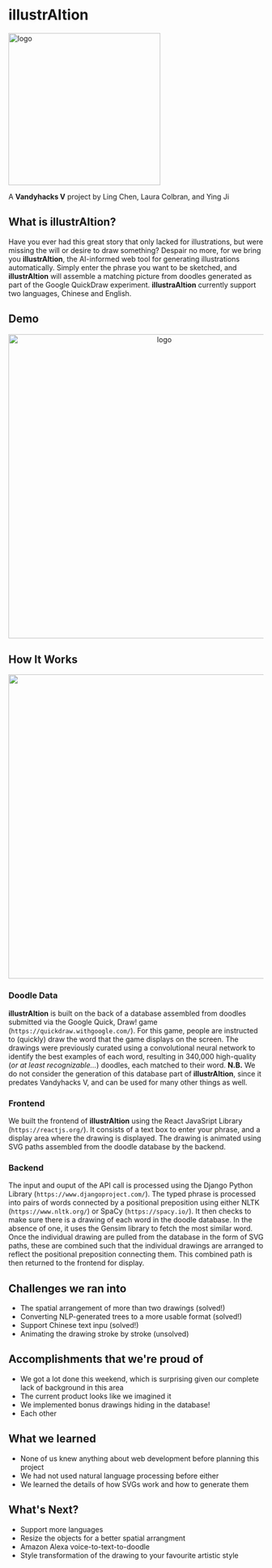 # illustrAItion
<img src="https://github.com/lingchen42/illustrAItion/blob/master/frontend/src/assets/logo.svg" alt="logo" width="300"/>

A **Vandyhacks V** project by Ling Chen, Laura Colbran, and Ying Ji

## What is illustrAItion?
Have you ever had this great story that only lacked for illustrations, but were missing the will or desire to draw something? Despair no more, for we bring you **illustrAItion**, the AI-informed web tool for generating illustrations automatically. Simply enter the phrase you want to be sketched, and **illustrAItion** will assemble a matching picture from doodles generated as part of the Google QuickDraw experiment. **illustraAItion** currently support two languages, Chinese and English. 

## Demo
<p align="center">
  <img src="https://github.com/lingchen42/illustrAItion/blob/master/demo.gif" alt="logo" width="600"/>
</p>


## How It Works
<p align="center">
  <img src="https://github.com/lingchen42/illustrAItion/blob/master/pipeline.png" width="600"/>
</p>

### Doodle Data
**illustrAItion** is built on the back of a database assembled from doodles submitted via the Google Quick, Draw! game (`https://quickdraw.withgoogle.com/`). For this game, people are instructed to (quickly) draw the word that the game displays on the screen. The drawings were previously curated using a convolutional neural network to identify the best examples of each word, resulting in 340,000 high-quality (_or at least recognizable..._) doodles, each matched to their word. **N.B.** We do not consider the generation of this database part of **illustrAItion**, since it predates Vandyhacks V, and can be used for many other things as well.

### Frontend
We built the frontend of **illustrAItion** using the React JavaSript Library (`https://reactjs.org/`). It consists of a text box to enter your phrase, and a display area where the drawing is displayed. The drawing is animated using SVG paths assembled from the doodle database by the backend.

### Backend
The input and ouput of the API call is processed using the Django Python Library (`https://www.djangoproject.com/`). The typed phrase is processed into pairs of words connected by a positional preposition using either NLTK (`https://www.nltk.org/`) or SpaCy (`https://spacy.io/`). It then checks to make sure there is a drawing of each word in the doodle database. In the absence of one, it uses the Gensim library to fetch the most similar word. Once the individual drawing are pulled from the database in the form of SVG paths, these are combined such that the individual drawings are arranged to reflect the positional preposition connecting them. This combined path is then returned to the frontend for display.

## Challenges we ran into
- The spatial arrangement of more than two drawings (solved!)
- Converting NLP-generated trees to a more usable format (solved!)
- Support Chinese text inpu (solved!)
- Animating the drawing stroke by stroke (unsolved)

## Accomplishments that we're proud of
- We got a lot done this weekend, which is surprising given our complete lack of background in this area
- The current product looks like we imagined it
- We implemented bonus drawings hiding in the database! 
- Each other

## What we learned
- None of us knew anything about web development before planning this project
- We had not used natural language processing before either
- We learned the details of how SVGs work and how to generate them

## What's Next?
- Support more languages
- Resize the objects for a better spatial arrangment
- Amazon Alexa voice-to-text-to-doodle
- Style transformation of the drawing to your favourite artistic style
